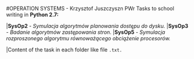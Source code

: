 #OPERATION SYSTEMS - Krzysztof Juszczyszn PWr
Tasks to school writing in **Python 2.7:**

|**SysOp2** - *Symulacja algorytmów planowania dostępu do dysku.*
|**SysOp3** - *Badanie algorytmów zastępowania stron.*
|**SysOp5** - *Symulacja rozproszonego algorytmu równoważącego obciążenie procesorów.*

|Content of the task in each folder like file ``.txt.``

